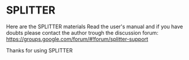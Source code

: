 SPLITTER
========

Here are the SPLITTER materials 
Read the user's manual and if you have doubts please contact the author trough the discussion forum: https://groups.google.com/forum/#!forum/splitter-support

Thanks for using SPLITTER
